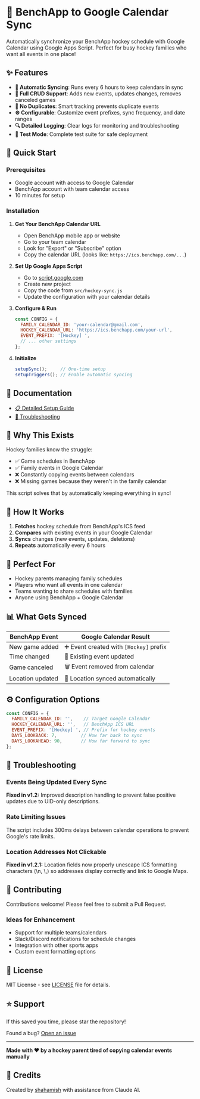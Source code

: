 # 🏒 BenchApp to Google Calendar Sync

Automatically synchronize your BenchApp hockey schedule with Google Calendar using Google Apps Script. Perfect for busy hockey families who want all events in one place!

## ✨ Features

- **🔄 Automatic Syncing**: Runs every 6 hours to keep calendars in sync
- **📅 Full CRUD Support**: Adds new events, updates changes, removes canceled games
- **🚫 No Duplicates**: Smart tracking prevents duplicate events
- **⚙️ Configurable**: Customize event prefixes, sync frequency, and date ranges
- **🔍 Detailed Logging**: Clear logs for monitoring and troubleshooting
- **🧪 Test Mode**: Complete test suite for safe deployment

## 🚀 Quick Start

### Prerequisites
- Google account with access to Google Calendar
- BenchApp account with team calendar access
- 10 minutes for setup

### Installation

1. **Get Your BenchApp Calendar URL**
   - Open BenchApp mobile app or website
   - Go to your team calendar
   - Look for "Export" or "Subscribe" option
   - Copy the calendar URL (looks like: `https://ics.benchapp.com/...`)

2. **Set Up Google Apps Script**
   - Go to [script.google.com](https://script.google.com)
   - Create new project
   - Copy the code from `src/hockey-sync.js`
   - Update the configuration with your calendar details

3. **Configure & Run**
   ```javascript
   const CONFIG = {
     FAMILY_CALENDAR_ID: 'your-calendar@gmail.com',
     HOCKEY_CALENDAR_URL: 'https://ics.benchapp.com/your-url',
     EVENT_PREFIX: '[Hockey] ',
     // ... other settings
   };
   ```

4. **Initialize**
   ```javascript
   setupSync();     // One-time setup
   setupTriggers(); // Enable automatic syncing
   ```

## 📖 Documentation

- [📋 Detailed Setup Guide](docs/setup-guide.md)
- [🔧 Troubleshooting](docs/troubleshooting.md)

## 🏒 Why This Exists

Hockey families know the struggle:
- ✅ Game schedules in BenchApp
- ✅ Family events in Google Calendar  
- ❌ Constantly copying events between calendars
- ❌ Missing games because they weren't in the family calendar

This script solves that by automatically keeping everything in sync!

## 🔧 How It Works

1. **Fetches** hockey schedule from BenchApp's ICS feed
2. **Compares** with existing events in your Google Calendar
3. **Syncs** changes (new events, updates, deletions)
4. **Repeats** automatically every 6 hours

## 🎯 Perfect For

- Hockey parents managing family schedules
- Players who want all events in one calendar
- Teams wanting to share schedules with families
- Anyone using BenchApp + Google Calendar

## 📊 What Gets Synced

| BenchApp Event | Google Calendar Result |
|----------------|------------------------|
| New game added | ➕ Event created with `[Hockey]` prefix |
| Time changed | 📝 Existing event updated |
| Game canceled | 🗑️ Event removed from calendar |
| Location updated | 📍 Location synced automatically |

## ⚙️ Configuration Options

```javascript
const CONFIG = {
  FAMILY_CALENDAR_ID: '',    // Target Google Calendar
  HOCKEY_CALENDAR_URL: '',   // BenchApp ICS URL
  EVENT_PREFIX: '[Hockey] ', // Prefix for hockey events
  DAYS_LOOKBACK: 7,         // How far back to sync
  DAYS_LOOKAHEAD: 90,       // How far forward to sync
};
```

## 🐛 Troubleshooting

### Events Being Updated Every Sync
**Fixed in v1.2:** Improved description handling to prevent false positive updates due to UID-only descriptions.

### Rate Limiting Issues  
The script includes 300ms delays between calendar operations to prevent Google's rate limits.

### Location Addresses Not Clickable
**Fixed in v1.2.1:** Location fields now properly unescape ICS formatting characters (\\n, \\,) so addresses display correctly and link to Google Maps.

## 🤝 Contributing

Contributions welcome! Please feel free to submit a Pull Request.

### Ideas for Enhancement
- Support for multiple teams/calendars
- Slack/Discord notifications for schedule changes
- Integration with other sports apps
- Custom event formatting options

## 📜 License

MIT License - see [LICENSE](LICENSE) file for details.

## ⭐ Support

If this saved you time, please star the repository! 

Found a bug? [Open an issue](../../issues)

---

**Made with ❤️ by a hockey parent tired of copying calendar events manually**

## 🙏 Credits

Created by [shahamish](https://github.com/shahamish) with assistance from Claude AI.
